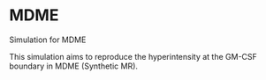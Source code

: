 # MDME
Simulation for MDME

This simulation aims to reproduce the hyperintensity at the GM-CSF boundary in MDME (Synthetic MR). 
